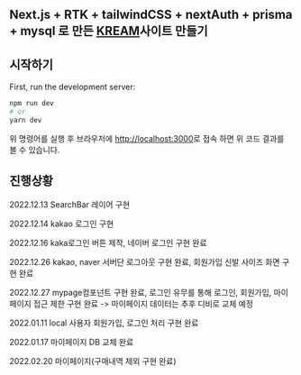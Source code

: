 ## Next.js + RTK + tailwindCSS + nextAuth + prisma + mysql 로 만든 [KREAM](https://kream.co.kr/)사이트 만들기


## 시작하기

First, run the development server:

```bash
npm run dev
# or
yarn dev
```

위 명령어를 실행 후 브라우저에 [http://localhost:3000](http://localhost:3000)로 접속 하면 위 코드 결과를 볼 수 있습니다.

## 진행상황
2022.12.13 SearchBar 레이어 구현


2022.12.14 kakao 로그인 구현


2022.12.16 kaka로그인 버튼 제작, 네이버 로그인 구현 완료


2022.12.26 kakao, naver 서버단 로그아웃 구현 완료, 회원가입 신발 사이즈 화면 구현 완료 


2022.12.27 mypage컴포넌트 구현 완료, 로그인 유무를 통해 로그인, 회원가입, 마이페이지 접근 제한 구현 완료 -> 마이페이지 데이터는 추후 디비로 교체 예정


2022.01.11 local 사용자 회원가입, 로그인 처리 구현 완료


2022.01.17 마이페이지 DB 교체 완료


2022.02.20 마이페이지(구매내역 제외 구현 완료)

